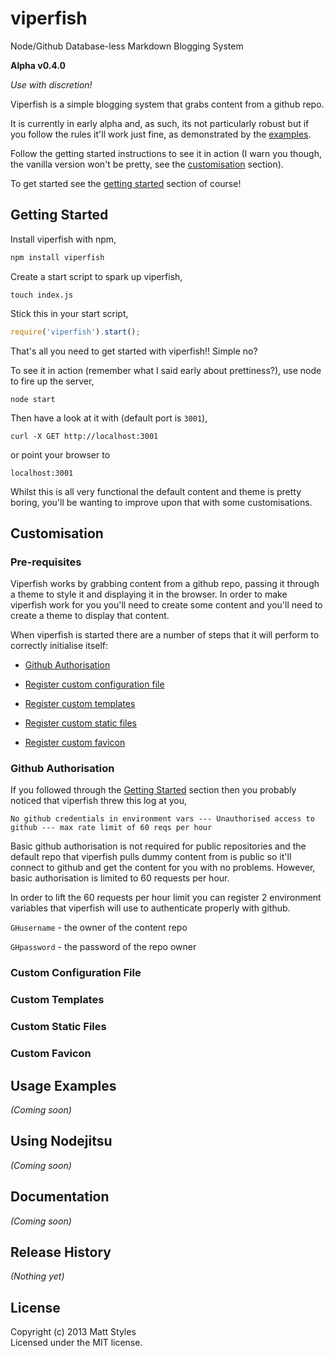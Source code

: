 # viperfish

Node/Github Database-less Markdown Blogging System

__Alpha v0.4.0__

_Use with discretion!_

Viperfish is a simple blogging system that grabs content from a github repo.

It is currently in early alpha and, as such, its not particularly robust but if you follow the rules it'll work just
fine, as demonstrated by the [examples](#usage-examples "Viperfish in the wild").

Follow the getting started instructions to see it in action (I warn you though, the vanilla version won't be pretty, see
the [customisation](#customisation "Customising Viperfish") section).

To get started see the [getting started](#getting-started "Installing Viperfish") section of course!


## Getting Started

Install viperfish with npm,

```javascript
npm install viperfish
```

Create a start script to spark up viperfish,

```
touch index.js
```

Stick this in your start script,

```javascript
require('viperfish').start();
```

That's all you need to get started with viperfish!!  Simple no?

To see it in action (remember what I said early about prettiness?), use node to fire up the server,

```
node start
```

Then have a look at it with (default port is `3001`),

```
curl -X GET http://localhost:3001
```

or point your browser to

```
localhost:3001
```

Whilst this is all very functional the default content and theme is pretty boring, you'll be wanting to improve upon
that with some customisations.


## Customisation

### Pre-requisites

Viperfish works by grabbing content from a github repo, passing it through a theme to style it and displaying it in
the browser.  In order to make viperfish work for you you'll need to create some content and you'll need to create
a theme to display that content.

When viperfish is started there are a number of steps that it will perform to correctly initialise itself:

* [Github Authorisation](#github-authorisation)

* [Register custom configuration file](#custom-configuration-file)

* [Register custom templates](#custom-templates)

* [Register custom static files](#custom-static-files)

* [Register custom favicon](#custom-favicon)

### Github Authorisation

If you followed through the [Getting Started](#getting-started "Installing Viperfish") section then you probably noticed
that viperfish threw this log at you,

```
No github credentials in environment vars --- Unauthorised access to github --- max rate limit of 60 reqs per hour
```

Basic github authorisation is not required for public repositories and the default repo that viperfish pulls dummy
content from is public so it'll connect to github and get the content for you with no problems.  However, basic authorisation
is limited to 60 requests per hour.

In order to lift the 60 requests per hour limit you can register 2 environment variables that viperfish will use to
authenticate properly with github.

`GHusername` - the owner of the content repo

`GHpassword` - the password of the repo owner

### Custom Configuration File

### Custom Templates

### Custom Static Files

### Custom Favicon

## Usage Examples
_(Coming soon)_

## Using Nodejitsu
_(Coming soon)_

## Documentation
_(Coming soon)_

## Release History
_(Nothing yet)_

## License
Copyright (c) 2013 Matt Styles  
Licensed under the MIT license.
